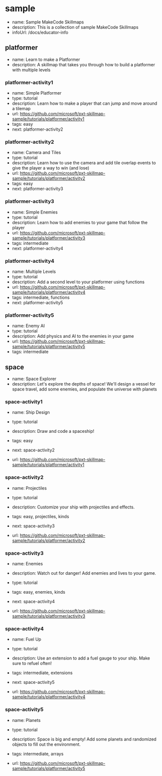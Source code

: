 # sample
* name: Sample MakeCode Skillmaps
* description: This is a collection of sample MakeCode Skillmaps
* infoUrl: /docs/educator-info



## platformer
* name: Learn to make a Platformer
* description: A skillmap that takes you through how to build a platformer with multiple levels

### platformer-activity1

* name: Simple Platformer
* type: tutorial
* description: Learn how to make a player that can jump and move around a tilemap
* url: https://github.com/microsoft/pxt-skillmap-sample/tutorials/platformer/activity1
* tags: easy
* next: platformer-activity2

### platformer-activity2

* name: Camera and Tiles
* type: tutorial
* description: Learn how to use the camera and add tile overlap events to give the player a way to win (and lose)
* url: https://github.com/microsoft/pxt-skillmap-sample/tutorials/platformer/activity2
* tags: easy
* next: platformer-activity3

### platformer-activity3

* name: Simple Enemies
* type: tutorial
* description: Learn how to add enemies to your game that follow the player
* url: https://github.com/microsoft/pxt-skillmap-sample/tutorials/platformer/activity3
* tags: intermediate
* next: platformer-activity4

### platformer-activity4

* name: Multiple Levels
* type: tutorial
* description: Add a second level to your platformer using functions
* url: https://github.com/microsoft/pxt-skillmap-sample/tutorials/platformer/activity4
* tags: intermediate, functions
* next: platformer-activity5

### platformer-activity5

* name: Enemy AI
* type: tutorial
* description: Add physics and AI to the enemies in your game
* url: https://github.com/microsoft/pxt-skillmap-sample/tutorials/platformer/activity5
* tags: intermediate


## space
* name: Space Explorer
* description: Let's explore the depths of space! We'll design a vessel for space travel, add some enemies, and populate the universe with planets

### space-activity1

* name: Ship Design
* type: tutorial
* description: Draw and code a spaceship!
* tags: easy
* next: space-activity2

* url: https://github.com/microsoft/pxt-skillmap-sample/tutorials/platformer/activity1

### space-activity2

* name: Projectiles
* type: tutorial
* description: Customize your ship with projectiles and effects.
* tags: easy, projectiles, kinds
* next: space-activity3

* url: https://github.com/microsoft/pxt-skillmap-sample/tutorials/platformer/activity2

### space-activity3

* name: Enemies
* description: Watch out for danger! Add enemies and lives to your game.
* type: tutorial
* tags: easy, enemies, kinds
* next: space-activity4

* url: https://github.com/microsoft/pxt-skillmap-sample/tutorials/platformer/activity3

### space-activity4

* name: Fuel Up
* type: tutorial
* description: Use an extension to add a fuel gauge to your ship. Make sure to refuel often!
* tags: intermediate, extensions
* next: space-activity5

* url: https://github.com/microsoft/pxt-skillmap-sample/tutorials/platformer/activity4

### space-activity5

* name: Planets
* type: tutorial
* description: Space is big and empty! Add some planets and randomized objects to fill out the environment.
* tags: intermediate, arrays

* url: https://github.com/microsoft/pxt-skillmap-sample/tutorials/platformer/activity5